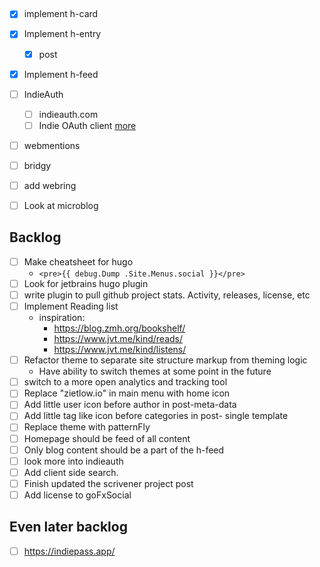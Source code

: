 ## 

- [x] implement h-card
- [x] Implement h-entry
  - [x] post
- [x] Implement h-feed
- [ ] IndieAuth
  - [ ] indieauth.com
  - [ ] Indie OAuth client [more](https://indieweb.org/IndieAuth)
- [ ] webmentions
- [ ] bridgy
- [ ] add webring


- [ ] Look at microblog

## Backlog

- [ ] Make cheatsheet for hugo
  - `<pre>{{ debug.Dump .Site.Menus.social }}</pre>`
- [ ] Look for jetbrains hugo plugin
- [ ] write plugin to pull github project stats. Activity, releases, license, etc
- [ ] Implement Reading list
  - inspiration: 
    - https://blog.zmh.org/bookshelf/
    - https://www.jvt.me/kind/reads/
    - https://www.jvt.me/kind/listens/
- [ ] Refactor theme to separate site structure markup from theming logic
  - Have ability to switch themes at some point in the future
- [ ] switch to a more open analytics and tracking tool
- [ ] Replace "zietlow.io" in main menu with home icon
- [ ] Add little user icon before author in post-meta-data
- [ ] Add little tag like icon before categories in post- single template
- [ ] Replace theme with patternFly
- [ ] Homepage should be feed of all content
- [ ] Only blog content should be a part of the h-feed
- [ ] look more into indieauth
- [ ] Add client side search.
- [ ] Finish updated the scrivener project post 
- [ ] Add license to goFxSocial

## Even later backlog
- [ ] https://indiepass.app/